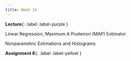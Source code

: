 ```yaml
---
title: Week 14
---
```


 **Lecture**{: .label .label-purple }

Linear Regression, Maximum A Posteriori (MAP) Estimator

Nonparametric Estimations and Histograms

  <!-- **Syllabus**{: .label .label-yellow } [PDF](../assets/lectures/Syllabus.pdf) -->
  **Assignment 6**{: .label .label-yellow } 
  <!-- [PDF](../assets/lectures/Q6.pdf) -->
